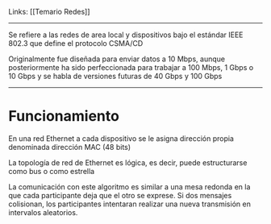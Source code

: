 Links: [[Temario Redes]]
___
Se refiere a las redes de area local y dispositivos bajo el estándar IEEE 802.3 que define el protocolo CSMA/CD

Originalmente fue diseñada para enviar datos a 10 Mbps, aunque posteriormente ha sido perfeccionada para trabajar a 100 Mbps, 1 Gbps o 10 Gbps y se habla de versiones futuras de 40 Gbps y 100 Gbps

___
# Funcionamiento
En una red Ethernet a cada dispositivo se le asigna dirección propia denominada dirección MAC (48 bits)

La topología de red de Ethernet es lógica, es decir, puede estructurarse como bus o como estrella

La comunicación con este algoritmo es similar a una mesa redonda en la que cada participante deja que el otro se exprese. Si dos mensajes colisionan, los participantes intentaran realizar una nueva transmisión en intervalos aleatorios.